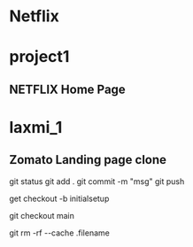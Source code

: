 # Netflix

# project1
## NETFLIX Home Page







# laxmi_1
## Zomato Landing page clone


git status
git add .
git commit -m "msg"
git push

<!-- to create a branch -->
get checkout -b initialsetup
<!-- Switching branch -->
git checkout main
<!--to remove a folder-->
git rm -rf --cache .filename